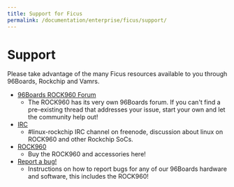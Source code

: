 ```yaml
---
title: Support for Ficus
permalink: /documentation/enterprise/ficus/support/
---
```


# Support

Please take advantage of the many Ficus resources available to you through 96Boards, Rockchip and Vamrs.

- [96Boards ROCK960 Forum](https://discuss.96boards.org/c/products/rock960)
   - The ROCK960 has its very own 96Boards forum. If you can't find a pre-existing thread that addresses your issue, start your own and let the community help out!
- [IRC](http://webchat.freenode.net/?channels=linux-rockchip)
   - \#linux-rockchip IRC channel on freenode, discussion about linux on ROCK960 and other Rockchip SoCs.
- [ROCK960](buy.md)
   - Buy the ROCK960 and accessories here!
- [Report a bug!](/documentation/Extras/Report_a_bug/)
   - Instructions on how to report bugs for any of our 96Boards hardware and software, this includes the ROCK960!
